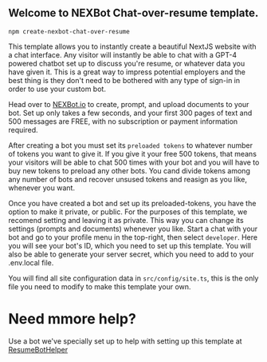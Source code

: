 ## Welcome to NEXBot Chat-over-resume template.


`npm create-nexbot-chat-over-resume`

This template allows you to instantly create a beautiful NextJS website with a chat interface. Any visitor will instantly be able to chat with a GPT-4 powered chatbot set up to discuss you're resume, or whatever data you have given it. This is a great way to impress potential employers and the best thing is they don't need to be bothered with any type of sign-in in order to use your custom bot.

Head over to [NEXBot.io](https://nexbot.io) to create, prompt, and upload documents to your bot. Set up only takes a few seconds, and your first 300 pages of text and 500 messages are FREE, with no subscription or payment information required.

After creating a bot you must set its `preloaded tokens` to whatever number of tokens you want to give it. If you give it your free 500 tokens, that means your visitors will be able to chat 500 times with your bot and you will have to buy new tokens to preload any other bots. You cand divide tokens among any number of bots and recover unsused tokens and reasign as you like, whenever you want.

Once you have created a bot and set up its preloaded-tokens, you have the option to make it private, or public. For the purposes of this template, we recomend setting and leaving it as private. This way you can change its settings (prompts and documents) whenever you like. Start a chat with your bot and go to your profile menu in the top-right, then select `developer`. Here you will see your bot's ID, which you need to set up this template. You will also be able to generate your server secret, which you need to add to your .env.local file.

You will find all site configuration data in `src/config/site.ts`, this is the only file you need to modify to make this template your own.

# Need mmore help?

Use a bot we've specially set up to help with setting up this template at [ResumeBotHelper](bots.nexbot.io/NWIxMzA2OQ)